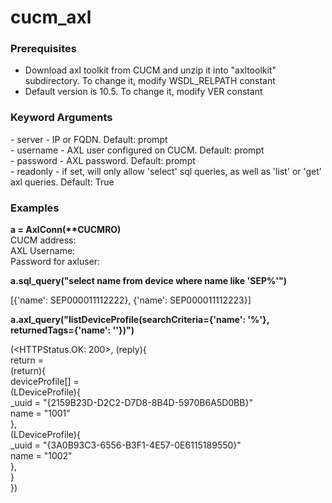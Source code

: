 # cucm_axl

<h3>Prerequisites</h3>
<ul>
<li>Download axl toolkit from CUCM and unzip it into "axltoolkit" subdirectory. To change it, modify WSDL_RELPATH constant</li>
<li>Default version is 10.5. To change it, modify VER constant</li>
</ul>

<h3>Keyword Arguments</h3>
- server - IP or FQDN. Default: prompt<br>
- username - AXL user configured on CUCM. Default: prompt<br>
- password - AXL password. Default: prompt<br>
- readonly - if set, will only allow 'select' sql queries, as well as 'list' or 'get' axl queries. Default: True<br>

<h3>Examples</h3>
<b>a = AxlConn(**CUCMRO)</b><br>
CUCM address: <CUCM IP Address or FQDN><br>
AXL Username: <axluser><br>
Password for axluser: <axlpassword><br>

<b>a.sql_query("select name from device where name like 'SEP%'")</b><br>

[{'name': SEP000011112222}, {'name': SEP000011112223}]


<b>a.axl_query("listDeviceProfile(searchCriteria={'name': '%'}, returnedTags={'name': ''})")</b><br>

(<HTTPStatus.OK: 200>, (reply){<br>
    return =<br>
       (return){<br>
          deviceProfile[] =<br>
             (LDeviceProfile){<br>
                _uuid = "{2159B23D-D2C2-D7D8-8B4D-5970B6A5D0BB}"<br>
                name = "1001"<br>
             },<br>
             (LDeviceProfile){<br>
                _uuid = "{3A0B93C3-6556-B3F1-4E57-0E6115189550}"<br>
                name = "1002"<br>
             },<br>
       }<br>
  })<br>
